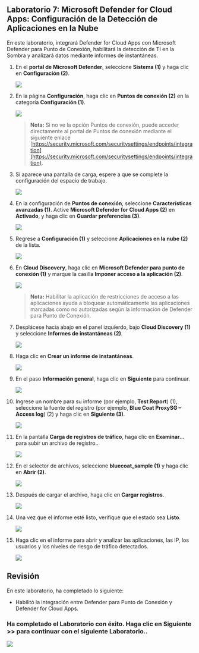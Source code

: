 ## Laboratorio 7: Microsoft Defender for Cloud Apps: Configuración de la Detección de Aplicaciones en la Nube

En este laboratorio, integrará Defender for Cloud Apps con Microsoft Defender para Punto de Conexión, habilitará la detección de TI en la Sombra y analizará datos mediante informes de instantáneas.

1. En el **portal de Microsoft Defender**, seleccione **Sistema (1)** y haga clic en **Configuración (2)**.

   ![](../media/rd_day1_ex4_t1_3.png)

1. En la página **Configuración**, haga clic en **Puntos de conexión (2)** en la categoría **Configuración (1)**.

   ![](../media/rd_day1_ex4_t1_4.png)
   > **Nota:** Si no ve la opción Puntos de conexión, puede acceder directamente al portal de Puntos de conexión mediante el siguiente enlace [https://security.microsoft.com/securitysettings/endpoints/integration](https://security.microsoft.com/securitysettings/endpoints/integration).

1. Si aparece una pantalla de carga, espere a que se complete la configuración del espacio de trabajo.

   ![](../media/rd_day1_ex4_t1_5.png)

1. En la configuración de **Puntos de conexión**, seleccione **Características avanzadas (1)**. Active **Microsoft Defender for Cloud Apps (2)** en **Activado**, y haga clic en **Guardar preferencias (3)**.

   ![](../media/rd_day1_ex4_t1_6.png)

1. Regrese a **Configuración (1)** y seleccione **Aplicaciones en la nube (2)** de la lista.

   ![](../media/rd_day1_ex4_t1_7.png)

1. En **Cloud Discovery**, haga clic en **Microsoft Defender para punto de conexión (1)** y marque la casilla **Imponer acceso a la aplicación (2)**.

   ![](../media/rd_day1_ex4_t1_8.png)
   > **Nota:** Habilitar la aplicación de restricciones de acceso a las aplicaciones ayuda a bloquear automáticamente las aplicaciones marcadas como no autorizadas según la información de Defender para Punto de Conexión.

1. Desplácese hacia abajo en el panel izquierdo, bajo **Cloud Discovery (1)** y seleccione **Informes de instantáneas (2)**.

   ![](../media/rd_day1_ex4_t1_9.png)

1. Haga clic en **Crear un informe de instantáneas**.

   ![](../media/rd_day1_ex4_t1_10.png)

1. En el paso **Información general**, haga clic en **Siguiente** para continuar.

   ![](../media/rd_day1_ex4_t1_11.png)

1. Ingrese un nombre para su informe (por ejemplo, **Test Report**) (1), seleccione la fuente del registro (por ejemplo, **Blue Coat ProxySG – Access log**) (2) y haga clic en **Siguiente (3)**.

   ![](../media/rd_day1_ex4_t1_12.png)

1. En la pantalla **Carga de registros de tráfico**, haga clic en **Examinar...** para subir un archivo de registro..

   ![](../media/rd_day1_ex4_t1_13.png)

1. En el selector de archivos, seleccione **bluecoat_sample (1)** y haga clic en **Abrir (2)**.

   ![](../media/rd_day1_ex4_t1_14.png)

1. Después de cargar el archivo, haga clic en **Cargar registros**.

   ![](../media/rd_day1_ex4_t1_15.png)

1. Una vez que el informe esté listo, verifique que el estado sea **Listo**.

   ![](../media/rd_day1_ex4_t1_16.png)

1. Haga clic en el informe para abrir y analizar las aplicaciones, las IP, los usuarios y los niveles de riesgo de tráfico detectados.

   ![](../media/rd_day1_ex4_t1_17.png)

## Revisión

En este laboratorio, ha completado lo siguiente:

- Habilitó la integración entre Defender para Punto de Conexión y Defender for Cloud Apps.

### Ha completado el Laboratorio con éxito. Haga clic en **Siguiente >>** para continuar con el siguiente Laboratorio..

![](../media/rd_gs_1_9.png)